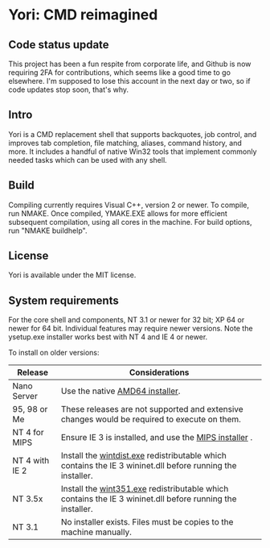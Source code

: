 # Yori: CMD reimagined

## Code status update

This project has been a fun respite from corporate life, and Github is now requiring 2FA for contributions, which seems like a good time to go elsewhere.  I'm supposed to lose this account in the next day or two, so if code updates stop soon, that's why.

## Intro

Yori is a CMD replacement shell that supports backquotes, job control, and improves tab completion, file matching, aliases, command history, and more.  It includes a handful of native Win32 tools that implement commonly needed tasks which can be used with any shell.

## Build

Compiling currently requires Visual C++, version 2 or newer.  To compile, run NMAKE.  Once compiled, YMAKE.EXE allows for more efficient subsequent compilation, using all cores in the machine.  For build options, run "NMAKE buildhelp".

## License

Yori is available under the MIT license.

## System requirements

For the core shell and components, NT 3.1 or newer for 32 bit; XP 64 or newer for 64 bit.  Individual features may require newer versions.  Note the ysetup.exe installer works best with NT 4 and IE 4 or newer.

To install on older versions:

| Release | Considerations |
|---------|----------------|
| Nano Server | Use the native [AMD64 installer](<http://www.malsmith.net/download/?obj=yori/latest-stable/amd64/ysetup.exe>). |
| 95, 98 or Me | These releases are not supported and extensive changes would be required to execute on them. |
| NT 4 for MIPS | Ensure IE 3 is installed, and use the [MIPS installer](<http://www.malsmith.net/download/?obj=yori/latest-stable/mips/ysetup.exe>) . |
| NT 4 with IE 2 | Install the [wintdist.exe](<http://www.malsmith.net/download/?obj=yori/latest-redist/wintdist.exe>) redistributable which contains the IE 3 wininet.dll before running the installer. |
| NT 3.5x | Install the [wint351.exe](<http://www.malsmith.net/download/?obj=yori/latest-redist/wint351.exe>) redistributable which contains the IE 3 wininet.dll before running the installer. |
| NT 3.1 | No installer exists.  Files must be copies to the machine manually. |
